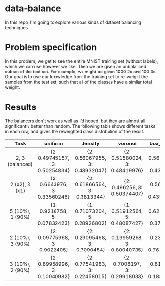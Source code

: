 # data-balance

In this repo, I'm going to explore various kinds of dataset balancing techniques.

# Problem specification

In this problem, we get to see the entire MNIST training set (without labels), which we can use however we like. Then we are given an unbalanced subset of the test set. For example, we might be given 1000 2s and 100 3s. Our goal is to use our knowledge from the training set to re-weight the samples from the test set, such that all of the classes have a similar total weight.

# Results

The balancers don't work as well as I'd hoped, but they are almost all significantly better than random. The following table shows different tasks in each row, and gives the reweighted class distribution of the result.

| Task | uniform | density | voronoi | box_voronoi | smooth_voronoi | cluster | kde |
|:-:|:-:|:-:|:-:|:-:|:-:|:-:|:-:|
| 2, 3 (balanced) | {2: 0.49745157, 3: 0.50254834} | {2: 0.56067955, 3: 0.43932047} | {2: 0.51580024, 3: 0.48419976} | {2: 0.56371045, 3: 0.4362895} | {2: 0.55657494, 3: 0.4434251} | {2: 0.50807888265627, 3: 0.49192111734373023} | {2: 0.46079313932953353, 3: 0.5392068606704665} |
| 2 (x2), 3 (x1) | {2: 0.6643976, 3: 0.33560246} | {2: 0.61866564, 3: 0.3813344} | {2: 0.496256, 3: 0.50374407} | {2: 0.5643295, 3: 0.43567055} | {2: 0.6272863, 3: 0.37271369} | {2: 0.6929830969034367, 3: 0.30701690309656315} | {2: 0.526457271198997, 3: 0.4735427288010029} |
| 5 (10%), 1 (90%) | {1: 0.9216758, 5: 0.07832423} | {1: 0.71073204, 5: 0.28926802} | {1: 0.51912564, 5: 0.48087427} | {1: 0.62841535, 5: 0.3715847} | {1: 0.7319368, 5: 0.26806313} | {1: 0.9173076923076924, 5: 0.08269230769230768} | {1: 0.4117148166296073, 5: 0.5882851833703927} |
| 2 (10%), 3 (90%) | {2: 0.09775968, 3: 0.9022405} | {2: 0.29095468, 3: 0.7090454} | {2: 0.19959268, 3: 0.80040735} | {2: 0.2382892, 3: 0.76171076} | {2: 0.36863542, 3: 0.6313646} | {2: 0.14666666666666667, 3: 0.8533333333333335} | {2: 0.18532763861170054, 3: 0.8146723613882996} |
| 3 (10%), 2 (90%) | {2: 0.89958996, 3: 0.10040982} | {2: 0.77541983, 3: 0.22458015} | {2: 0.7008197, 3: 0.29918033} | {2: 0.8114754, 3: 0.18852459} | {2: 0.71967214, 3: 0.28032786} | {2: 0.8910539215686275, 3: 0.10894607843137254} | {2: 0.6782522797769561, 3: 0.32174772022304376} |
